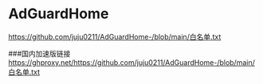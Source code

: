 # AdGuardHome


https://github.com/juju0211/AdGuardHome-/blob/main/白名单.txt

###国内加速版链接
https://ghproxy.net/https://github.com/juju0211/AdGuardHome-/blob/main/白名单.txt
